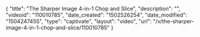 {
    "title": "The Sharper Image 4-in-1 Chop and Slice",
    "description": "",
    "videoid": "110010785",
    "date_created": "1502526254",
    "date_modified": "1504247455",
    "type": "captivate",
    "layout": "video",
    "url": "\/v\/the-sharper-image-4-in-1-chop-and-slice\/110010785"
}